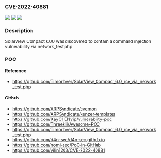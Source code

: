 ### [CVE-2022-40881](https://cve.mitre.org/cgi-bin/cvename.cgi?name=CVE-2022-40881)
![](https://img.shields.io/static/v1?label=Product&message=n%2Fa&color=blue)
![](https://img.shields.io/static/v1?label=Version&message=n%2Fa&color=blue)
![](https://img.shields.io/static/v1?label=Vulnerability&message=n%2Fa&color=brighgreen)

### Description

SolarView Compact 6.00 was discovered to contain a command injection vulnerability via network_test.php

### POC

#### Reference
- https://github.com/Timorlover/SolarView_Compact_6.0_rce_via_network_test.php

#### Github
- https://github.com/ARPSyndicate/cvemon
- https://github.com/ARPSyndicate/kenzer-templates
- https://github.com/KayCHENvip/vulnerability-poc
- https://github.com/Threekiii/Awesome-POC
- https://github.com/Timorlover/SolarView_Compact_6.0_rce_via_network_test.php
- https://github.com/d4n-sec/d4n-sec.github.io
- https://github.com/nomi-sec/PoC-in-GitHub
- https://github.com/yilin1203/CVE-2022-40881

